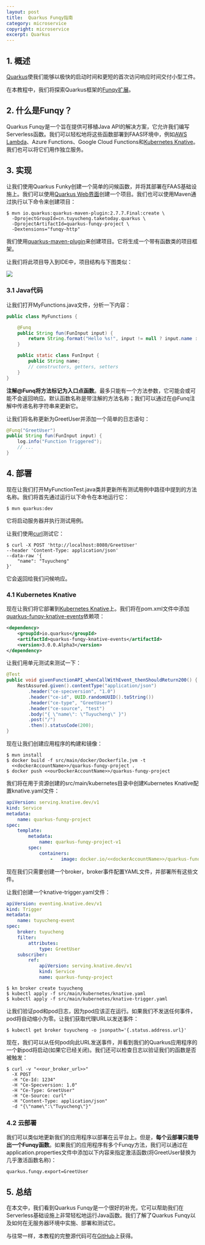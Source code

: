 ```yaml
---
layout: post
title:  Quarkus Funqy指南
category: microservice
copyright: microservice
excerpt: Quarkus
---
```


## 1. 概述

[Quarkus](https://www.baeldung.com/quarkus-io)使我们能够以极快的启动时间和更短的首次访问响应时间交付小型工件。

在本教程中，我们将探索Quarkus框架的[Funqy扩展](https://quarkus.io/guides/funqy)。

## 2. 什么是Funqy？

Quarkus Funqy是一个旨在提供可移植Java API的解决方案，它允许我们编写Serverless函数。我们可以轻松地将这些函数部署到FAAS环境中，例如[AWS Lambda](https://www.baeldung.com/aws-serverless)、Azure Functions、Google Cloud Functions和[Kubernetes Knative](https://www.baeldung.com/ops/knative-serverless)。我们也可以将它们用作独立服务。

## 3. 实现

让我们使用Quarkus Funky创建一个简单的问候函数，并将其部署在FAAS基础设施上。我们可以使用[Quarkus Web界面](https://code.quarkus.io/?g=com.baeldung.quarkus&a=quarkus-funqy-project&j=11&e=funqy-http)创建一个项目。我们也可以使用Maven通过执行以下命令来创建项目：

```shell
$ mvn io.quarkus:quarkus-maven-plugin:2.7.7.Final:create \
  -DprojectGroupId=cn.tuyucheng.taketoday.quarkus \
  -DprojectArtifactId=quarkus-funqy-project \
  -Dextensions="funqy-http"
```

我们使用[quarkus-maven-plugin](https://search.maven.org/artifact/io.quarkus/quarkus-maven-plugin)来创建项目。它将生成一个带有函数类的项目框架。

让我们将此项目导入到IDE中，项目结构与下图类似：

![](/assets/images/2023/microservice/javaquarkusfunqy01.png)

### 3.1 Java代码

让我们打开MyFunctions.java文件，分析一下内容：

```java
public class MyFunctions {

    @Funq
    public String fun(FunInput input) {
        return String.format("Hello %s!", input != null ? input.name : "Funqy");
    }

    public static class FunInput {
        public String name;
        // constructors, getters, setters
    }
}
```

**注解@Funq将方法标记为入口点函数**。最多只能有一个方法参数，它可能会或可能不会返回响应。默认函数名称是带注解的方法名称；我们可以通过在@Funq注解中传递名称字符串来更新它。

让我们将名称更新为GreetUser并添加一个简单的日志语句：

```java
@Funq("GreetUser")
public String fun(FunInput input) {
    log.info("Function Triggered");
    // ...
}
```

## 4. 部署

现在让我们打开MyFunctionTest.java类并更新所有测试用例中路径中提到的方法名称。我们将首先通过运行以下命令在本地运行它：

```shell
$ mvn quarkus:dev
```

它将启动服务器并执行测试用例。

让我们使用[curl](https://www.baeldung.com/curl-rest)测试它：

```shell
$ curl -X POST 'http://localhost:8080/GreetUser'
--header 'Content-Type: application/json'
--data-raw '{
    "name": "Tuyucheng"
}'
```

它会返回给我们问候响应。

### 4.1 Kubernetes Knative

现在让我们将它部署到[Kubernetes Knative](https://www.baeldung.com/ops/knative-serverless)上。我们将在pom.xml文件中添加[quarkus-funqy-knative-events](https://search.maven.org/search?q=quarkus-funqy-knative-events)依赖项：

```xml
<dependency>
    <groupId>io.quarkus</groupId>
    <artifactId>quarkus-funqy-knative-events</artifactId>
    <version>3.0.0.Alpha3</version>
</dependency>
```

让我们用单元测试来测试一下：

```java
@Test
public void givenFunctionAPI_whenCallWithEvent_thenShouldReturn200() {
    RestAssured.given().contentType("application/json")
        .header("ce-specversion", "1.0")
        .header("ce-id", UUID.randomUUID().toString())
        .header("ce-type", "GreetUser")
        .header("ce-source", "test")
        .body("{ \"name\": \"Tuyucheng\" }")
        .post("/")
        .then().statusCode(200);
}
```

现在让我们创建应用程序的构建和镜像：

```shell
$ mvn install
$ docker build -f src/main/docker/Dockerfile.jvm -t
  <<dockerAccountName>>/quarkus-funqy-project .
$ docker push <<ourDockerAccountName>>/quarkus-funqy-project
```

我们将在用于资源创建的src/main/kubernetes目录中创建Kubernetes Knative配置knative.yaml文件：

```yaml
apiVersion: serving.knative.dev/v1
kind: Service
metadata:
    name: quarkus-funqy-project
spec:
    template:
        metadata:
            name: quarkus-funqy-project-v1
        spec:
            containers:
                -   image: docker.io/<<dockerAccountName>>/quarkus-funqy-project
```

现在我们只需要创建一个broker，broker事件配置YAML文件，并部署所有这些文件。

让我们创建一个knative-trigger.yaml文件：

```yaml
apiVersion: eventing.knative.dev/v1
kind: Trigger
metadata:
    name: tuyucheng-event
spec:
    broker: tuyucheng
    filter:
        attributes:
            type: GreetUser
    subscriber:
        ref:
            apiVersion: serving.knative.dev/v1
            kind: Service
            name: quarkus-funqy-project
```

```shell
$ kn broker create tuyucheng
$ kubectl apply -f src/main/kubernetes/knative.yaml
$ kubectl apply -f src/main/kubernetes/knative-trigger.yaml
```

让我们验证pod和pod日志，因为pod应该正在运行。如果我们不发送任何事件，pod将自动缩小为零。让我们获取代理URL以发送事件：

```shell
$ kubectl get broker tuyucheng -o jsonpath='{.status.address.url}'
```

现在，我们可以从任何pod向此URL发送事件，并看到我们的Quarkus应用程序的一个新pod将启动(如果它已经关闭)。我们还可以检查日志以验证我们的函数是否被触发：

```shell
$ curl -v "<<our_broker_url>>" 
  -X POST
  -H "Ce-Id: 1234"
  -H "Ce-Specversion: 1.0"
  -H "Ce-Type: GreetUser"
  -H "Ce-Source: curl"
  -H "Content-Type: application/json"
  -d "{\"name\":\"Tuyucheng\"}"
```

### 4.2 云部署

我们可以类似地更新我们的应用程序以部署在云平台上。但是，**每个云部署只能导出一个Funqy函数**。如果我们的应用程序有多个Funqy方法，我们可以通过在application.properties文件中添加以下内容来指定激活函数(将GreetUser替换为几乎激活函数名称)：

```shell
quarkus.funqy.export=GreetUser
```

## 5. 总结

在本文中，我们看到Quarkus Funqy是一个很好的补充，它可以帮助我们在Serverless基础设施上非常轻松地运行Java函数。我们了解了Quarkus Funqy以及如何在无服务器环境中实施、部署和测试它。

与往常一样，本教程的完整源代码可在[GitHub](https://github.com/tuyucheng7/taketoday-tutorial4j/tree/master/quarkus-modules)上获得。